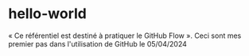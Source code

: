 # hello-world
 « Ce référentiel est destiné à pratiquer le GitHub Flow ».
Ceci sont mes premier pas dans l'utilisation de GitHub le 05/04/2024
